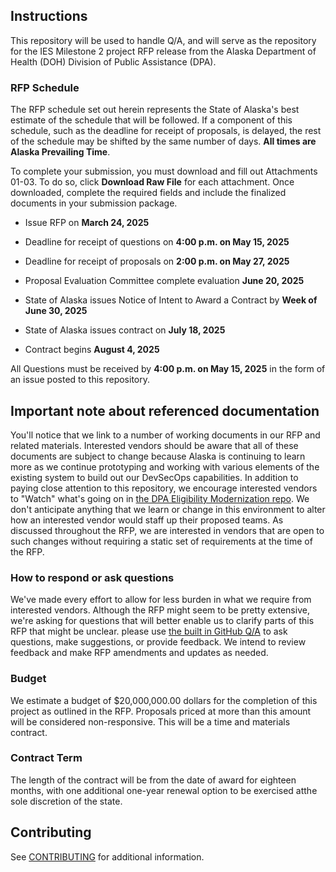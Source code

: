 ## Instructions

This repository will be used to handle Q/A, and will serve as the repository for the IES Milestone 2 project RFP release from the Alaska Department of Health (DOH) Division of Public Assistance (DPA).

### RFP Schedule
The RFP schedule set out herein represents the State of Alaska's best
estimate of the schedule that will be followed. If a component of this
schedule, such as the deadline for receipt of proposals, is delayed, the
rest of the schedule may be shifted by the same number of days. **All
times are Alaska Prevailing Time**.

To complete your submission, you must download and fill out Attachments 01-03. To do so, click **Download Raw File** for each attachment. Once downloaded, complete the required fields and include the finalized documents in your submission package.


-   Issue RFP on **March 24, 2025**

-   Deadline for receipt of questions on **4:00 p.m. on May 15, 2025**

-   Deadline for receipt of proposals on **2:00 p.m. on May 27, 2025**

-   Proposal Evaluation Committee complete evaluation **June 20, 2025**

-   State of Alaska issues Notice of Intent to Award a Contract by **Week of June 30, 2025**

-   State of Alaska issues contract on **July 18, 2025**

-   Contract begins **August 4, 2025**


All Questions must be received by **4:00 p.m. on May 15, 2025** in the form of an issue posted to this repository. 



## Important note about referenced documentation

You'll notice that we link to a number of working documents in our RFP and related materials.  Interested vendors should be aware that all of these documents are subject to change because Alaska is continuing to learn more as we continue prototyping and working with various elements of the existing system to build out our DevSecOps capabilities.  In addition to paying close attention to this repository, we encourage interested vendors to "Watch" what's going on in [the DPA Eligibility Modernization repo](https://github.com/akhealth/EIS-Modernization).  We don't anticipate anything that we learn or change in this environment to alter how an interested vendor would staff up their proposed teams.  As discussed throughout the RFP, we are interested in vendors that are open to such changes without requiring a static set of requirements at the time of the RFP.

### How to respond or ask questions

We've made every effort to allow for less burden in what we require from interested vendors.  Although the RFP might seem to be pretty extensive, we're asking for questions that will better enable us to clarify parts of this RFP that might be unclear. please use [the built in GitHub Q/A](https://github.com/akhealth/RFP-IES-Milestone2/issues/new/choose) to ask questions, make suggestions, or provide feedback. We intend to review feedback and make RFP amendments and updates as needed.

### Budget

We estimate a budget of \$20,000,000.00 dollars for the completion of this project as outlined in the RFP. Proposals priced at more than this amount will be considered non-responsive.  This will be a time and materials contract.

### Contract Term

The length of the contract will be from the date of award for eighteen months, with one additional one-year renewal option to be exercised atthe sole discretion of the state.


## Contributing
See [CONTRIBUTING](https://github.com/akhealth/RFP-IES-Milestone2/blob/main/Contributing) for additional information.
